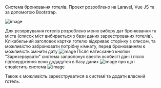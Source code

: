 Система бронювання готелів. Проект розроблено на Laravel, Vue JS та за допомогою Bootstrap.

![image](https://github.com/NataliaVer/vue-laravel-hotel-planer/assets/33368867/b1da629d-066c-4c7f-9191-001056a3b953)

Для резервування готелів розроблено меню вибору дат бронювання та міста (список міст вибирається з бази даних зареєстрованих готелів). Клікабельний заголовок картки готелю відкриває сторінку з описом, та можливістю забронювати потрібну кімнату, перед бронюванням є можливість змінити дату
![image](https://github.com/NataliaVer/vue-laravel-hotel-planer/assets/33368867/56c1a62d-4a2b-4cff-ad21-8c3c0d94a276)
Після натискання кнопки "Зарезервувати" система запропонує ввести особисті дані і після підтвердження вони додадутся в базу даних
![image](https://github.com/NataliaVer/vue-laravel-hotel-planer/assets/33368867/2c2442ef-8bff-4538-8b74-69ea97fb46f9)
про що і сповістить система
![image](https://github.com/NataliaVer/vue-laravel-hotel-planer/assets/33368867/6d891f1a-cb52-4f87-a9f4-62df0b81a3c1)


Також є можливість зареєструватися в системі та додати власний готель.

